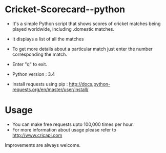 # Cricket-Scorecard--python

- It's a simple Python script that shows scores of cricket matches being played worldwide, including .domestic matches.   
- It displays a list of all the matches   
- To get more details about a particular match just enter the number corresponding the match.   
- Enter "q" to exit.
          
- Python version : 3.4    
- Install requests using pip : http://docs.python-requests.org/en/master/user/install/        

# Usage 

- You can make free requests upto 100,000 times per hour.   
- For more information about usage please refer to http://www.cricapi.com


Improvements are always welcome.
